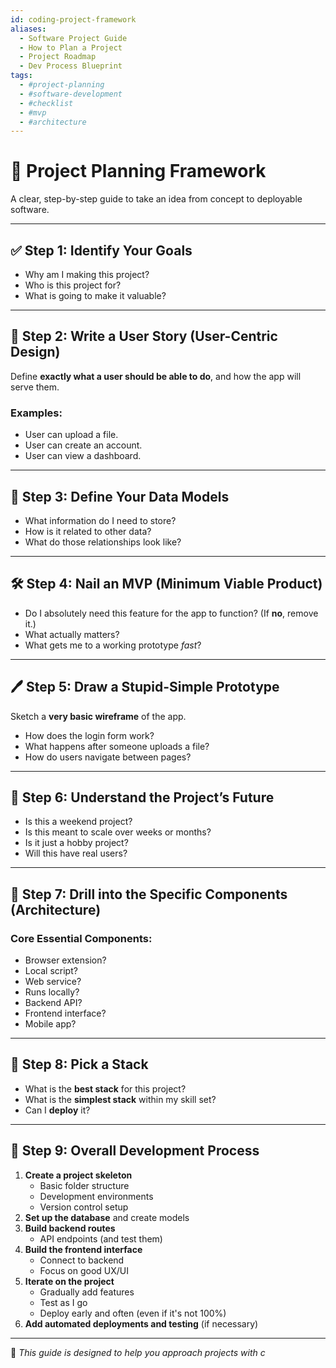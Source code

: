 ```yaml
---
id: coding-project-framework
aliases:
  - Software Project Guide
  - How to Plan a Project
  - Project Roadmap
  - Dev Process Blueprint
tags:
  - #project-planning
  - #software-development
  - #checklist
  - #mvp
  - #architecture
---
```


# 🚀 Project Planning Framework

A clear, step-by-step guide to take an idea from concept to deployable software.

---

## ✅ Step 1: Identify Your Goals

- Why am I making this project?
- Who is this project for?
- What is going to make it valuable?

---

## 👤 Step 2: Write a User Story (User-Centric Design)

Define **exactly what a user should be able to do**, and how the app will serve them.

### Examples:
- User can upload a file.
- User can create an account.
- User can view a dashboard.

---

## 🧱 Step 3: Define Your Data Models

- What information do I need to store?
- How is it related to other data?
- What do those relationships look like?

---

## 🛠️ Step 4: Nail an MVP (Minimum Viable Product)

- Do I absolutely need this feature for the app to function? (If **no**, remove it.)
- What actually matters?
- What gets me to a working prototype *fast*?

---

## 🖊️ Step 5: Draw a Stupid-Simple Prototype

Sketch a **very basic wireframe** of the app.

- How does the login form work?
- What happens after someone uploads a file?
- How do users navigate between pages?

---

## 🔮 Step 6: Understand the Project’s Future

- Is this a weekend project?
- Is this meant to scale over weeks or months?
- Is it just a hobby project?
- Will this have real users?

---

## 🧩 Step 7: Drill into the Specific Components (Architecture)

### Core Essential Components:
- Browser extension?
- Local script?
- Web service?
- Runs locally?
- Backend API?
- Frontend interface?
- Mobile app?

---

## 🧱 Step 8: Pick a Stack

- What is the **best stack** for this project?
- What is the **simplest stack** within my skill set?
- Can I **deploy** it?

---

## 🔄 Step 9: Overall Development Process

1. **Create a project skeleton**
   - Basic folder structure
   - Development environments
   - Version control setup
2. **Set up the database** and create models
3. **Build backend routes**
   - API endpoints (and test them)
4. **Build the frontend interface**
   - Connect to backend
   - Focus on good UX/UI
5. **Iterate on the project**
   - Gradually add features
   - Test as I go
   - Deploy early and often (even if it's not 100%)
6. **Add automated deployments and testing** (if necessary)

---

📌 *This guide is designed to help you approach projects with c*
